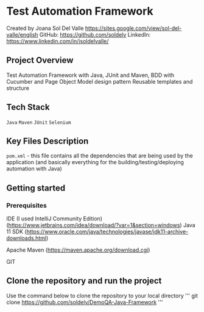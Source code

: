# Test Automation Framework

Created by Joana Sol Del Valle https://sites.google.com/view/sol-del-valle/english
GitHub: https://github.com/soldelv
LinkedIn: https://www.linkedin.com/in/jsoldelvalle/

## Project Overview
Test Automation Framework with Java, JUnit and Maven, BDD with Cucumber and Page Object Model design pattern
Reusable templates and structure

## Tech Stack

`Java` `Maven` `JUnit` `Selenium`

## Key Files Description

`pom.xml` - this file contains all the dependencies that are being used by the application (and basically everything for the building/testing/deploying automation with Java)

## Getting started

### Prerequisites
IDE (I used IntelliJ Community Edition) 
(https://www.jetbrains.com/idea/download/?var=1&section=windows)
Java 11 SDK (https://www.oracle.com/java/technologies/javase/jdk11-archive-downloads.html)

Apache Maven (https://maven.apache.org/download.cgi)

GIT

## Clone the repository and run the project

Use the command below to clone the repository to your local directory
'''
git clone https://github.com/soldelv/DemoQA-Java-Framework
'''




